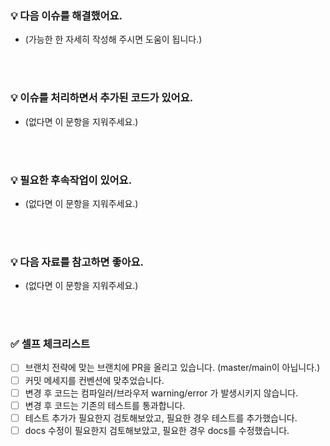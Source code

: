 ### 💡 다음 이슈를 해결했어요.

- (가능한 한 자세히 작성해 주시면 도움이 됩니다.)

<br><br>

### 💡 이슈를 처리하면서 추가된 코드가 있어요.

- (없다면 이 문항을 지워주세요.)

<br><br>

### 💡 필요한 후속작업이 있어요.

- (없다면 이 문항을 지워주세요.)

<br><br>

### 💡 다음 자료를 참고하면 좋아요.

- (없다면 이 문항을 지워주세요.)

<br><br>

### ✅ 셀프 체크리스트

- [ ] 브랜치 전략에 맞는 브랜치에 PR을 올리고 있습니다. (master/main이 아닙니다.)
- [ ] 커밋 메세지를 컨벤션에 맞추었습니다.
- [ ] 변경 후 코드는 컴파일러/브라우저 warning/error 가 발생시키지 않습니다.
- [ ] 변경 후 코드는 기존의 테스트를 통과합니다.
- [ ] 테스트 추가가 필요한지 검토해보았고, 필요한 경우 테스트를 추가했습니다.
- [ ] docs 수정이 필요한지 검토해보았고, 필요한 경우 docs를 수정했습니다.
